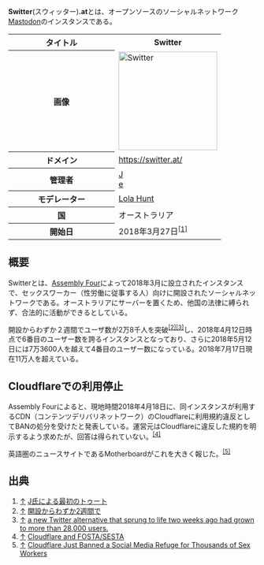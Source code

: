 <div>

**Switter**(スウィッター)**.at**とは、オープンソースのソーシャルネットワーク[Mastodon](/Mastodon "Mastodon")のインスタンスである。

<table>
<colgroup>
<col style="width: 50%" />
<col style="width: 50%" />
</colgroup>
<tbody>
<tr class="header">
<th>タイトル</th>
<th>Switter</th>
</tr>

<tr class="odd">
<th>画像</th>
<td><a href="/%E3%83%95%E3%82%A1%E3%82%A4%E3%83%AB:Switter.png" title="Switter"><img src="/images/thumb/5/52/Switter.png/200px-Switter.png" srcset="/images/thumb/5/52/Switter.png/300px-Switter.png 1.5x, /images/5/52/Switter.png 2x" width="200" height="200" alt="Switter" /></a></td>
</tr>
<tr class="even">
<th scope="row">ドメイン</th>
<td><a href="https://switter.at/" rel="nofollow">https://switter.at/</a></td>
</tr>
<tr class="odd">
<th scope="row">管理者</th>
<td><a href="https://switter.at/@j" rel="nofollow">J</a><br />
<a href="https://switter.at/@e" rel="nofollow">e</a></td>
</tr>
<tr class="even">
<th scope="row">モデレーター</th>
<td><a href="https://switter.at/@lolahunt" rel="nofollow">Lola Hunt</a></td>
</tr>
<tr class="odd">
<th scope="row">国</th>
<td>オーストラリア</td>
</tr>
<tr class="even">
<th scope="row">開始日</th>
<td>2018年3月27日<sup><a href="#cite_note-1">[1]</a></sup></td>
</tr>
</tbody>
</table>

  

## 概要

Switterとは、[Assembly Four](/Assembly_Four "Assembly Four (存在しないページ)")によって2018年3月に設立されたインスタンスで、セックスワーカー（性労働に従事する人）向けに開設されたソーシャルネットワークである。オーストラリアにサーバーを置くため、他国の法律に縛られず、合法的に活動ができるとしている。

開設からわずか２週間でユーザ数が2万8千人を突破<sup>[\[2\]](#cite_note-2)[\[3\]](#cite_note-3)</sup>し、2018年4月12日時点で6番目のユーザー数を誇るインスタンスとなっており、さらに2018年5月12日には7万3600人を越えて4番目のユーザー数になっている。2018年7月17日現在11万人を超えている。

## Cloudflareでの利用停止

Assembly Fourによると、現地時間2018年4月18日に、同インスタンスが利用するCDN（コンテンツデリバリネットワーク）のCloudflareに利用規約違反としてBANの処分を受けたと発表している。運営元はCloudflareに違反した規約を明示するよう求めたが、回答は得られていない。<sup>[\[4\]](#cite_note-4)</sup>

英語圏のニュースサイトであるMotherboardがこれを大きく報じた。<sup>[\[5\]](#cite_note-5)</sup>

## 出典

<div>

1.  [↑](#cite_ref-1) <a href="https://switter.at/@j/99753824635658224" rel="nofollow">J氏による最初のトゥート</a>
2.  [↑](#cite_ref-2) <a href="http://www.itmedia.co.jp/news/articles/1804/12/news077.html" rel="nofollow">開設からわずか2週間で</a>
3.  [↑](#cite_ref-3) <a href="https://www.buzzfeed.com/carolineodonovan/sex-workers-twitter-switter-mastodon-alternative-social" rel="nofollow">a new Twitter alternative that sprung to life two weeks ago had grown to more than 28,000 users.</a>
4.  [↑](#cite_ref-4) <a href="https://assemblyfour.com/switter/cloudflare-fosta-sesta" rel="nofollow">Cloudflare and FOSTA/SESTA</a>
5.  [↑](#cite_ref-5) <a href="https://motherboard.vice.com/en_us/article/8xk78x/switter-down-cloudflare-banned-sex-workers-sesta-fosta" rel="nofollow">Cloudflare Just Banned a Social Media Refuge for Thousands of Sex Workers</a>

</div>

</div>
